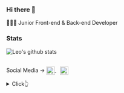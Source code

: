 ### Hi there 👋

👨🏻‍💻 Junior Front-end & Back-end Developer

### Stats

![Leo's github stats](https://github-readme-stats.vercel.app/api?username=arikjunior&show_icons=true) <br><br>

Social Media -> 
<a href="https://twitter.com/aureyK98" target="_blank" style='margin-right:10px'>
  <img align="center" src="https://cdn.jsdelivr.net/npm/simple-icons@3.0.1/icons/twitter.svg" alt="twitter" height="22px" width="22px" />
</a> 
<a href="https://instagram.com/arikjunior/" target="_blank" style='margin-right:10px; margin-bottom:20px;'>
  <img align="center" src="https://cdn.jsdelivr.net/npm/simple-icons@3.0.1/icons/instagram.svg" alt="twitter" height="22px" width="22px" />
</a>
<details>
  <summary>Click👆</summary>
  <pre>
  🤷‍♂️ 
  </pre>
</details>
